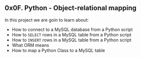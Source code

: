 ## 0x0F. Python - Object-relational mapping

In this project we are goin to learn about: 

-   How to connect to a MySQL database from a Python script
-   How to  `SELECT`  rows in a MySQL table from a Python script
-   How to  `INSERT`  rows in a MySQL table from a Python script
-   What ORM means
-   How to map a Python Class to a MySQL table
